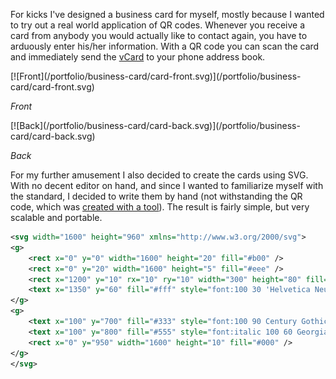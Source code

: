 For kicks I've designed a business card for myself, mostly because I wanted to try out a real world application of QR codes. Whenever you receive a card from anybody you would actually like to contact again, you have to arduously enter his/her information. With a QR code you can scan the card and immediately send the [vCard](http://en.wikipedia.org/wiki/VCard) to your phone address book.

<div class="column-left c">
    [![Front](/portfolio/business-card/card-front.svg)](/portfolio/business-card/card-front.svg)

_Front_
</div>
<div class="column-right c">
    [![Back](/portfolio/business-card/card-back.svg)](/portfolio/business-card/card-back.svg)

_Back_
</div>

For my further amusement I also decided to create the cards using SVG. With no decent editor on hand, and since I wanted to familiarize myself with the standard, I decided to write them by hand (not withstanding the QR code, which was [created with a tool](http://www.quickmark.cn/en/qrcode-datamatrix-generator/?qrVCard)). The result is fairly simple, but very scalable and portable.

```svg
<svg width="1600" height="960" xmlns="http://www.w3.org/2000/svg">
<g>
    <rect x="0" y="0" width="1600" height="20" fill="#b00" />
    <rect x="0" y="20" width="1600" height="5" fill="#eee" />
    <rect x="1200" y="10" rx="10" ry="10" width="300" height="80" fill="#b00" />
    <text x="1350" y="60" fill="#fff" style="font:100 30 'Helvetica Neue'" text-anchor="middle">ole.michelsen.dk</text>
</g>
<g>
    <text x="100" y="700" fill="#333" style="font:100 90 Century Gothic">Ole Bjørn Michelsen</text>
    <text x="100" y="800" fill="#555" style="font:italic 100 60 Georgia">Web Developer</text>
    <rect x="0" y="950" width="1600" height="10" fill="#000" />
</g>
</svg>
```
